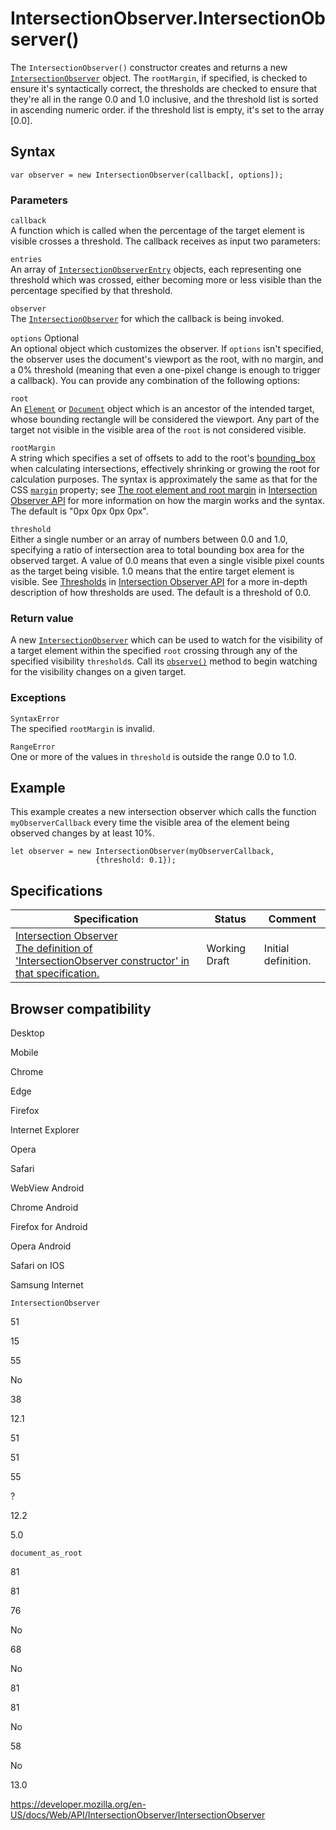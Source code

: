 # IntersectionObserver.IntersectionObserver()

The `IntersectionObserver()` constructor creates and returns a new [`IntersectionObserver`](../intersectionobserver) object. The `rootMargin`, if specified, is checked to ensure it's syntactically correct, the thresholds are checked to ensure that they're all in the range 0.0 and 1.0 inclusive, and the threshold list is sorted in ascending numeric order. if the threshold list is empty, it's set to the array \[0.0\].

## Syntax

    var observer = new IntersectionObserver(callback[, options]);

### Parameters

`callback`  
A function which is called when the percentage of the target element is visible crosses a threshold. The callback receives as input two parameters:

`entries`  
An array of [`IntersectionObserverEntry`](../intersectionobserverentry) objects, each representing one threshold which was crossed, either becoming more or less visible than the percentage specified by that threshold.

`observer`  
The [`IntersectionObserver`](../intersectionobserver) for which the callback is being invoked.

`options` <span class="badge inline optional">Optional</span>  
An optional object which customizes the observer. If `options` isn't specified, the observer uses the document's viewport as the root, with no margin, and a 0% threshold (meaning that even a one-pixel change is enough to trigger a callback). You can provide any combination of the following options:

`root`  
An [`Element`](../element) or [`Document`](../document) object which is an ancestor of the intended target, whose bounding rectangle will be considered the viewport. Any part of the target not visible in the visible area of the `root` is not considered visible.

`rootMargin`  
A string which specifies a set of offsets to add to the root's [bounding_box](https://developer.mozilla.org/en-US/docs/Glossary/bounding_box) when calculating intersections, effectively shrinking or growing the root for calculation purposes. The syntax is approximately the same as that for the CSS [`margin`](https://developer.mozilla.org/en-US/docs/Web/CSS/margin) property; see [The root element and root margin](#) in [Intersection Observer API](../intersection_observer_api) for more information on how the margin works and the syntax. The default is "0px 0px 0px 0px".

`threshold`  
Either a single number or an array of numbers between 0.0 and 1.0, specifying a ratio of intersection area to total bounding box area for the observed target. A value of 0.0 means that even a single visible pixel counts as the target being visible. 1.0 means that the entire target element is visible. See [Thresholds](../intersection_observer_api#thresholds) in [Intersection Observer API](../intersection_observer_api) for a more in-depth description of how thresholds are used. The default is a threshold of 0.0.

### Return value

A new [`IntersectionObserver`](../intersectionobserver) which can be used to watch for the visibility of a target element within the specified `root` crossing through any of the specified visibility `threshold`s. Call its [`observe()`](observe) method to begin watching for the visibility changes on a given target.

### Exceptions

`SyntaxError`  
The specified `rootMargin` is invalid.

`RangeError`  
One or more of the values in `threshold` is outside the range 0.0 to 1.0.

## Example

This example creates a new intersection observer which calls the function `myObserverCallback` every time the visible area of the element being observed changes by at least 10%.

    let observer = new IntersectionObserver(myObserverCallback,
                       {threshold: 0.1});

## Specifications

<table><thead><tr class="header"><th>Specification</th><th>Status</th><th>Comment</th></tr></thead><tbody><tr class="odd"><td><a href="https://w3c.github.io/IntersectionObserver/#dom-intersectionobserver-intersectionobserver">Intersection Observer<br />
<span class="small">The definition of 'IntersectionObserver constructor' in that specification.</span></a></td><td><span class="spec-wd">Working Draft</span></td><td>Initial definition.</td></tr></tbody></table>

## Browser compatibility

Desktop

Mobile

Chrome

Edge

Firefox

Internet Explorer

Opera

Safari

WebView Android

Chrome Android

Firefox for Android

Opera Android

Safari on IOS

Samsung Internet

`IntersectionObserver`

51

15

55

No

38

12.1

51

51

55

?

12.2

5.0

`document_as_root`

81

81

76

No

68

No

81

81

No

58

No

13.0

<a href="https://developer.mozilla.org/en-US/docs/Web/API/IntersectionObserver/IntersectionObserver" class="_attribution-link">https://developer.mozilla.org/en-US/docs/Web/API/IntersectionObserver/IntersectionObserver</a>
